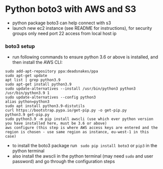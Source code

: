 # Python boto3 with AWS and S3
- python package boto3 can help connect with s3
- launch new ec2 instance (see README for instructions), for security groups only need port 22 access from local host ip

### boto3 setup
- run following commands to ensure python 3.6 or above is installed, and then install the AWS CLI:
```linux
sudo add-apt-repository ppa:deadsnakes/ppa
sudo apt-get update
apt list | grep python3.9
sudo apt-get install python3.9
sudo update-alternatives --install /usr/bin/python3 python3 /usr/bin/python3.9 1
sudo update-alternatives --config python3
alias python=python3
sudo apt install python3.9-distutils
curl https://bootstrap.pypa.io/get-pip.py -o get-pip.py
python3.9 get-pip.py
sudo python3.9 -m pip install awscli (use which ever python version you have installed here, must be 3.6 or above)
aws configure (this step is where AWS access keys are entered and the region is chosen - use same region as instance, eu-west-1 in this case)
```
- to install the boto3 package run ` sudo pip install boto3` or `pip3` in the python terminal
- also install the awscli in the python terminal (may need `sudo` and user password) and go through the configuration steps
